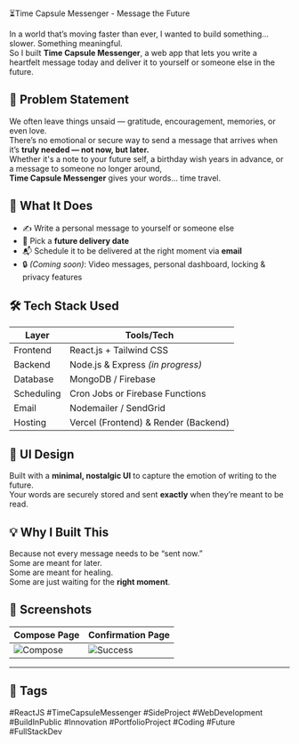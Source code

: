 ⏳Time Capsule Messenger - Message the Future

In a world that’s moving faster than ever, I wanted to build something… slower. Something meaningful.  
So I built **Time Capsule Messenger**, a web app that lets you write a heartfelt message today and deliver it to yourself or someone else in the future.

## 🧠 Problem Statement

We often leave things unsaid — gratitude, encouragement, memories, or even love.  
There’s no emotional or secure way to send a message that arrives when it’s **truly needed — not now, but later.**  
Whether it's a note to your future self, a birthday wish years in advance, or a message to someone no longer around,  
**Time Capsule Messenger** gives your words… time travel.

## 🚀 What It Does

- ✍️ Write a personal message to yourself or someone else  
- 📅 Pick a **future delivery date**  
- 📬 Schedule it to be delivered at the right moment via **email**  
- 🔒 *(Coming soon)*: Video messages, personal dashboard, locking & privacy features

## 🛠 Tech Stack Used

| Layer      | Tools/Tech                            |
|------------|----------------------------------------|
| Frontend   | React.js + Tailwind CSS               |
| Backend    | Node.js & Express *(in progress)*     |
| Database   | MongoDB / Firebase                    |
| Scheduling | Cron Jobs or Firebase Functions       |
| Email      | Nodemailer / SendGrid                 |
| Hosting    | Vercel (Frontend) & Render (Backend)  |

## 🎨 UI Design

Built with a **minimal, nostalgic UI** to capture the emotion of writing to the future.  
Your words are securely stored and sent **exactly** when they’re meant to be read.

## 💡 Why I Built This

Because not every message needs to be “sent now.”  
Some are meant for later.  
Some are meant for healing.  
Some are just waiting for the **right moment**.

## 📸 Screenshots

| Compose Page             | Confirmation Page         |
|--------------------------|---------------------------|
| ![Compose](https://your-link.com/compose.png) | ![Success](https://your-link.com/success.png) |

---

## 📌 Tags
#ReactJS #TimeCapsuleMessenger #SideProject #WebDevelopment #BuildInPublic #Innovation #PortfolioProject #Coding #Future #FullStackDev

